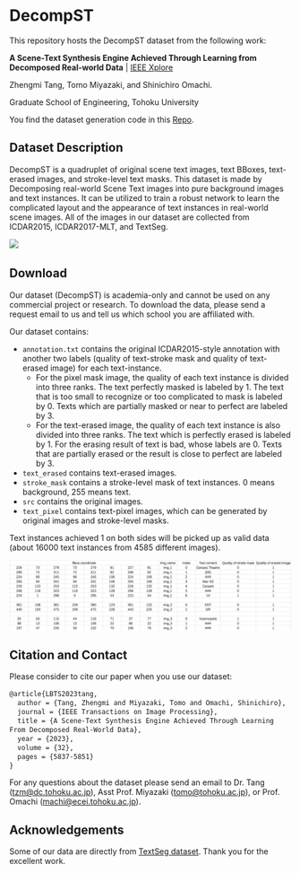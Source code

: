 # DecompST

This repository hosts the DecompST dataset from the following work:

**A Scene-Text Synthesis Engine Achieved Through Learning from Decomposed Real-world Data** | [IEEE Xplore](https://ieeexplore.ieee.org/document/10299591?source=authoralert)

Zhengmi Tang, Tomo Miyazaki, and Shinichiro Omachi.

Graduate School of Engineering, Tohoku University

You find the dataset generation code in this [Repo](https://github.com/tzm-tora/Learning-based-scene-text-engine).

## Dataset Description
DecompST is a quadruplet of original scene text images, text BBoxes, text-erased images, and stroke-level text masks. This dataset is made by Decomposing real-world Scene Text images into pure background images and text instances. It can be utilized to train a robust network to learn the complicated layout and the appearance of text instances in real-world scene images. 
All of the images in our dataset are collected from ICDAR2015, ICDAR2017-MLT, and TextSeg.

<img width="700" src="./fig/samples.png">

## Download
Our dataset (DecompST) is academia-only and cannot be used on any commercial project or research. To download the data, please send a request email to us and tell us which school you are affiliated with.

Our dataset contains:
* ```annotation.txt``` contains the original ICDAR2015-style annotation with another two labels (quality of text-stroke mask and quality of text-erased image) for each text-instance.
  * For the pixel mask image, the quality of each text instance is divided into three ranks. The text perfectly masked is labeled by 1. The text that is too small to recognize or too complicated to mask is labeled by 0. Texts which are partially masked or near to perfect are labeled by 3. 
  * For the text-erased image, the quality of each text instance is also divided into three ranks. The text which is perfectly erased is labeled by 1. For the erasing result of text is bad, whose labels are 0. Texts that are partially erased or the result is close to perfect are labeled by 3.
* ```text_erased``` contains text-erased images.
* ```stroke_mask``` contains a stroke-level mask of text instances. 0 means background, 255 means text.
* ```src``` contains the original images.
* ```text_pixel``` contains text-pixel images, which can be generated by original images and stroke-level masks.

Text instances achieved 1 on both sides will be picked up as valid data (about 16000 text instances from 4585 different images).

<img width="900" src="./fig/example.png">

## Citation and Contact

Please consider to cite our paper when you use our dataset:
```
@article{LBTS2023tang,
  author = {Tang, Zhengmi and Miyazaki, Tomo and Omachi, Shinichiro},
  journal = {IEEE Transactions on Image Processing},
  title = {A Scene-Text Synthesis Engine Achieved Through Learning From Decomposed Real-World Data},
  year = {2023},
  volume = {32},
  pages = {5837-5851}
}
```

For any questions about the dataset please send an email to Dr. Tang (tzm@dc.tohoku.ac.jp), Asst Prof. Miyazaki (tomo@tohoku.ac.jp), or Prof. Omachi (machi@ecei.tohoku.ac.jp).


## Acknowledgements
Some of our data are directly from [TextSeg dataset](https://github.com/SHI-Labs/Rethinking-Text-Segmentation). Thank you for the excellent work.
